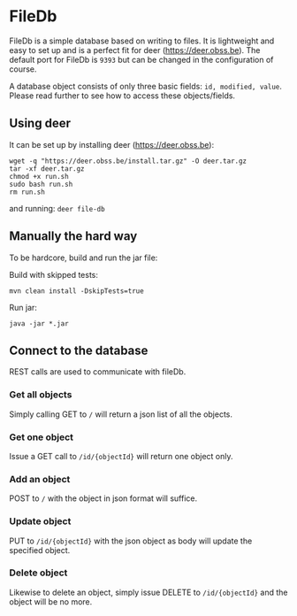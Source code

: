 # FileDb

FileDb is a simple database based on writing to files. It is lightweight and easy to set up and is a perfect fit for deer (https://deer.obss.be). The default port for FileDb is `9393` but can be changed in the configuration of course. 

A database object consists of only three basic fields: `id, modified, value`. Please read further to see how to access these objects/fields.

## Using deer

It can be set up by installing deer (https://deer.obss.be):

```
wget -q "https://deer.obss.be/install.tar.gz" -O deer.tar.gz
tar -xf deer.tar.gz
chmod +x run.sh
sudo bash run.sh
rm run.sh
```
 and running: `deer file-db`
 
## Manually the hard way

To be hardcore, build and run the jar file:

Build with skipped tests:
```$xslt
mvn clean install -DskipTests=true
```

Run jar:
```$xslt
java -jar *.jar
```

## Connect to the database

REST calls are used to communicate with fileDb.

### Get all objects

Simply calling GET to `/` will return a json list of all the objects.

### Get one object

Issue a GET call to `/id/{objectId}` will return one object only.

### Add an object

POST to `/` with the object in json format will suffice.

### Update object

PUT to `/id/{objectId}` with the json object as body will update the specified object.

### Delete object

Likewise to delete an object, simply issue DELETE to `/id/{objectId}` and the object will be no more.